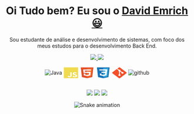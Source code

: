 <div>
  
  <h1 align="center">
    Oi Tudo bem? Eu sou o 
    <a href="https://www.linkedin.com/in/david-emrich-928661137/">David Emrich 😃️</a>
  </h1>
  
  <p align="center">
    Sou estudante de análise e desenvolvimento de sistemas, com foco dos meus estudos para o desenvolvimento Back End. 
  </p>
  
</div>

<div align="center">
  <a href="https://github.com/dvieras">
    <img height="150em" src="https://github-readme-stats.vercel.app/api?username=dvieras&count_private=true&include_all_commits=true&show_icons=true&theme=dracula&hide_border=false&show_owner=true"/>
    <img height="150em" src="https://github-readme-stats.vercel.app/api/top-langs/?username=dvieras&theme=dracula&hide_border=false&&layout=compact"/>
  </a>
</div>

<div align="center" valign="top"><br>
  <img align="center" alt="Java" height="35" width="35" src="https://cdn.jsdelivr.net/gh/devicons/devicon/icons/java/java-original.svg" />
  <img align="center" alt="Js" height="30" width="40" src="https://raw.githubusercontent.com/devicons/devicon/master/icons/javascript/javascript-plain.svg">
  <img align="center" alt="HTML" height="30" width="40" src="https://raw.githubusercontent.com/devicons/devicon/master/icons/html5/html5-original.svg">
  <img align="center" alt="CSS" height="30" width="40" src="https://raw.githubusercontent.com/devicons/devicon/master/icons/css3/css3-original.svg">
  <img align="center" alt="git" height="30" width="40" src="https://raw.githubusercontent.com/devicons/devicon/master/icons/git/git-original.svg">
  <img  align="center" alt="github" height="35" width="35" src="https://cdn.jsdelivr.net/gh/devicons/devicon/icons/github/github-original.svg" />
</div><br>

<div align="center">
  
  <a href="https://www.instagram.com/davidemrich/" target="_blank"><img src="https://img.shields.io/badge/-Instagram-%23E4405F?style=for-the-badge&logo=instagram&logoColor=white" target="_blank"></a>
  <a href="https://www.linkedin.com/in/david-emrich-928661137/" target="_blank"><img src="https://img.shields.io/badge/-LinkedIn-%230077B5?style=for-the-badge&logo=linkedin&logoColor=white" target="_blank"></a> 
 <a href="david.emrich.v@gmail.com"><img src="https://img.shields.io/badge/-Gmail-%23333?style=for-the-badge&logo=gmail&logoColor=white" target="_blank"></a>
  
</div>

<div align="center">

  ![Snake animation](https://github.com/danielbped/danielbped/blob/output/github-contribution-grid-snake.svg)
  
</div>


